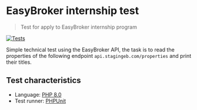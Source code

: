 # EasyBroker internship test
> Test for apply to EasyBroker internship program

[![Tests](https://github.com/Rosendito/easybroker-internship-test/actions/workflows/run-tests.yml/badge.svg?branch=master)](https://github.com/Rosendito/easybroker-internship-test/actions/workflows/run-tests.yml)

Simple technical test using the EasyBroker API, the task is to read the properties of the following endpoint `api.stagingeb.com/properties` and print their titles.

## Test characteristics
* Language: [PHP 8.0](https://www.php.net/)
* Test runner: [PHPUnit](https://phpunit.de/)
